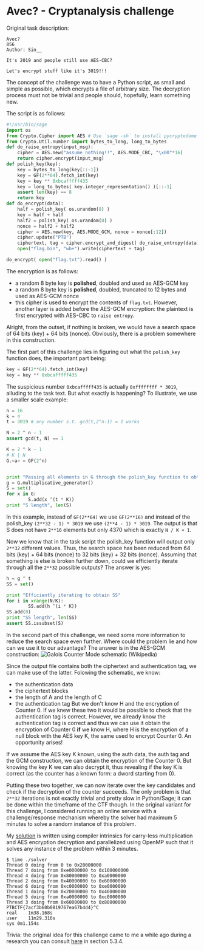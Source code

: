 # Avec? - Cryptanalysis challenge

Original task description:
```
Avec?
856
Author: Sin__

It's 2019 and people still use AES-CBC?

Let's encrypt stuff like it's 3019!!!
```

The concept of the challenge was to have a Python script, as small and simple as
possible, which encrypts a file of arbitrary size. The decryption process must
not be trivial and people should, hopefully, learn something new.

The script is as follows:
```python
#!/usr/bin/sage
import os
from Crypto.Cipher import AES # Use `sage -sh` to install pycryptodome for AES.MODE.GCM
from Crypto.Util.number import bytes_to_long, long_to_bytes
def do_raise_entropy(input_msg):
	cipher = AES.new("assume_nothing!!", AES.MODE_CBC, "\x00"*16)
	return cipher.encrypt(input_msg)
def polish_key(key):
	key = bytes_to_long(key[::-1])
	key = GF(2**64).fetch_int(key)
	key = key ** 0xbcafffff435
	key = long_to_bytes( key.integer_representation() )[::-1]
	assert len(key) == 8
	return key
def do_encrypt(data):
	half = polish_key( os.urandom(8) )
	key = half + half
	half2 = polish_key( os.urandom(8) )
	nonce = half2 + half2
	cipher = AES.new(key, AES.MODE_GCM, nonce = nonce[:12])
	cipher.update("PTB")
	ciphertext, tag = cipher.encrypt_and_digest( do_raise_entropy(data) )
	open("flag.bin", "wb+").write(ciphertext + tag)

do_encrypt( open("flag.txt").read() )
```

The encryption is as follows:
- a random 8 byte key is **polished**, doubled and used as AES-GCM key
- a random 8 byte key is **polished**, doubled, truncated to 12 bytes and used as AES-GCM nonce
- this cipher is used to encrypt the contents of `flag.txt`. However, another layer is added before the AES-GCM encryption: the plaintext is first encrypted with AES-CBC to `raise entropy`.

Alright, from the outset, if nothing is broken, we would have a search space of 64 bits (key) + 64 bits (nonce). Obviously, there is a problem somewhere in this construction.

The first part of this challenge lies in figuring out what the `polish_key` function does, the important part being:
```python
key = GF(2**64).fetch_int(key)
key = key ** 0xbcafffff435
```
The suspicious number `0xbcafffff435` is actually `0xffffffff * 3019`, alluding to the task text. But what exactly is happening? To illustrate, we use a smaller scale example:
```python
n = 16
k = 4
t = 3019 # any number s.t. gcd(t,2^n-1) = 1 works

N = 2 ^ n - 1
assert gcd(t, N) == 1

K = 2 ^ k - 1
# K | N
G.<a> = GF(2^n)


print "Passing all elements in G through the polish_key function to obtain set S"
g = G.multiplicative_generator()
S = set()
for x in G:
        S.add(x ^(t * K))
print "S length", len(S)

```
In this example, instead of `GF(2**64)` we use `GF(2**16)` and instead of the polish_key `(2**32 - 1) * 3019` we use `(2**4 - 1) * 3019`. The output is that S does not have `2**16` elements but only 4370 which is exactly `N / K + 1`.

Now we know that in the task script the polish_key function will output only `2**32` different values. Thus, the search space has been reduced from 64 bits (key) + 64 bits (nonce) to 32 bits (key) + 32 bits (nonce). Assuming that something is else is broken further down, could we efficiently iterate through all the `2**32` possible outputs? The answer is yes:

```python
h = g ^ t
SS = set()

print "Efficiently iterating to obtain SS"
for i in xrange(N/K):
        SS.add(h ^(i * K))
SS.add(0)
print "SS length", len(SS)
assert SS.issubset(S)
```

In the second part of this challenge, we need some more information to reduce the search space even further. Where could the problem lie and how can we use it to our advantage? The answer is in the AES-GCM construction:
![Galois Counter Mode schematic (Wikipedia)](https://upload.wikimedia.org/wikipedia/commons/2/25/GCM-Galois_Counter_Mode_with_IV.svg)

Since the output file contains both the ciphertext and authentication tag, we can make use of the latter.
Folowing the schematic, we know:
- the authentication data
- the ciphertext blocks
- the length of A and the length of C
- the authentication tag
But we don't know H and the encryption of Counter 0. If we knew these two it would be possible to check that the authentication tag is correct. However, we already know the authentication tag is correct and thus we can use it obtain the encryption of Counter 0 **if** we know H, where H is the encryption of a null block with the AES key K, the same used to encrypt Counter 0. An opportunity arises!

If we assume the AES key K known, using the auth data, the auth tag and the GCM construction, we can obtain the encryption of the Counter 0. But knowing the key K we can also decrypt it, thus revealing if the key K is correct (as the counter has a known form: a dword starting from 0).

Putting these two together, we can now iterate over the key candidates and check if the decryption of the counter succeeds. The only problem is that `2**32` iterations is not exactly trivial and pretty slow in Python/Sage; it can be done within the timeframe of the CTF though. In the original variant for this challenge, I considered running an online service with a challenge/response mechanism whereby the solver had maximum 5 minutes to solve a random instance of this problem.

My [solution](solver/solver) is written using compiler intrinsics for carry-less multiplication and AES encryption decryption and parallelized using OpenMP such that it solves any instance of the problem within 3 minutes.

```shell
$ time ./solver
Thread 0 doing from 0 to 0x20000000
Thread 7 doing from 0xe0000000 to 0x100000000
Thread 4 doing from 0x80000000 to 0xa0000000
Thread 2 doing from 0x40000000 to 0x60000000
Thread 6 doing from 0xc0000000 to 0xe0000000
Thread 1 doing from 0x20000000 to 0x40000000
Thread 5 doing from 0xa0000000 to 0xc0000000
Thread 3 doing from 0x60000000 to 0x80000000
PTBCTF{7acf3b60b0819767ea67b4d4}^C
real	1m38.168s
user	11m29.310s
sys	0m1.154s
```



Trivia: the original idea for this challenge came to me a while ago during a research you can consult [here](https://conference.hitb.org/hitbsecconf2016ams/wp-content/uploads/2015/11/D1T1-Radu-Caragea-Peering-into-the-Depths-of-TLS-Traffic-in-Real-Time.pdf) in section 5.3.4.
